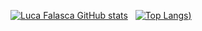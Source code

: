 
[![Luca Falasca GitHub stats](https://github-readme-stats.vercel.app/api?username=LucaFalasca&theme=transparent&show_icons=true&card_width=400&include_all_commits=true&line_height=28)](https://github.com/anuraghazra/github-readme-stats)   &nbsp;&nbsp;[![Top Langs](https://github-readme-stats.vercel.app/api/top-langs/?username=LucaFalasca&layout=donut&theme=transparent&size_weight=0.7&count_weight=0.3&langs_count=5&hide=css))](https://github.com/anuraghazra/github-readme-stats)

